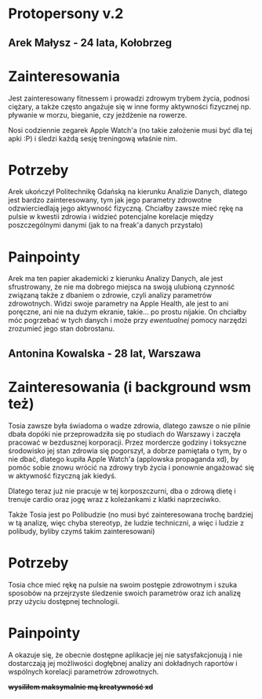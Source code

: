 # Protopersony v.2

## Arek Małysz - 24 lata, Kołobrzeg

# Zainteresowania

Jest zainteresowany fitnessem i prowadzi zdrowym trybem życia, podnosi ciężary, a także często angażuje się w inne formy aktywności fizycznej np. pływanie w morzu, bieganie, czy jeżdżenie na rowerze.

Nosi codziennie zegarek Apple Watch'a (no takie założenie musi być dla tej apki :P) i śledzi każdą sesję treningową właśnie nim.

# Potrzeby

Arek ukończył Politechnikę Gdańską na kierunku Analizie Danych, dlatego jest bardzo zainteresowany, tym jak jego parametry zdrowotne odzwierciedlają jego aktywność fizyczną. Chciałby zawsze mieć rękę na pulsie w kwestii zdrowia i widzieć potencjalne korelacje między poszczególnymi danymi (jak to na freak'a danych przystało)

# Painpointy

Arek ma ten papier akademicki z kierunku Analizy Danych, ale jest sfrustrowany, że nie ma dobrego miejsca na swoją ulubioną czynność związaną także z dbaniem o zdrowie, czyli analizy parametrów zdrowotnych. Widzi swoje parametry na Apple Health, ale jest to ani poręczne, ani nie na dużym ekranie, takie... po prostu nijakie. On chciałby móc pogrzebać w tych danych i może przy _ewentualnej_ pomocy narzędzi zrozumieć jego stan dobrostanu.

## Antonina Kowalska - 28 lat, Warszawa

# Zainteresowania (i background wsm też)

Tosia zawsze była świadoma o wadze zdrowia, dlatego zawsze o nie pilnie dbała dopóki nie przeprowadziła się po studiach do Warszawy i zaczęła pracować w bezdusznej korporacji. Przez mordercze godziny i toksyczne środowisko jej stan zdrowia się pogorszył, a dobrze pamiętała o tym, by o nie dbać, dlatego kupiła Apple Watch'a (applowska propaganda xd), by pomóc sobie znowu wrócić na zdrowy tryb życia i ponownie angażować się w aktywność fizyczną jak kiedyś.

Dlatego teraz już nie pracuje w tej korposzczurni, dba o zdrową dietę i trenuje cardio oraz jogę wraz z koleżankami z klatki naprzeciwko.

Także Tosia jest po Polibudzie (no musi być zainteresowana trochę bardziej w tą analizę, więc chyba stereotyp, że ludzie techniczni, a więc i ludzie z polibudy, byliby czymś takim zainteresowani)

# Potrzeby

Tosia chce mieć rękę na pulsie na swoim postępie zdrowotnym i szuka sposobów na przejrzyste śledzenie swoich parametrów oraz ich analizę przy użyciu dostępnej technologii.

# Painpointy

A okazuje się, że obecnie dostępne aplikacje jej nie satysfakcjonują i nie dostarczają jej możliwości dogłębnej analizy ani dokładnych raportów i wspólnych korelacji parametrów zdrowotnych.

~~**wysiliłem maksymalnie mą kreatywność xd**~~
